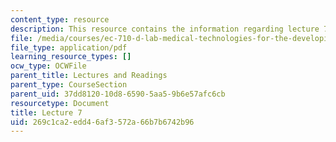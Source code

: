 ```yaml
---
content_type: resource
description: This resource contains the information regarding lecture 7.
file: /media/courses/ec-710-d-lab-medical-technologies-for-the-developing-world-spring-2010/269c1ca2edd46af3572a66b7b6742b96_MITEC_710S10_vaccines_OCW.pdf
file_type: application/pdf
learning_resource_types: []
ocw_type: OCWFile
parent_title: Lectures and Readings
parent_type: CourseSection
parent_uid: 37dd8120-10d8-6590-5aa5-9b6e57afc6cb
resourcetype: Document
title: Lecture 7
uid: 269c1ca2-edd4-6af3-572a-66b7b6742b96
---
```

